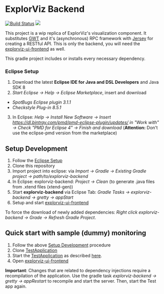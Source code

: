 # ExplorViz Backend
<a href="https://travis-ci.org/ExplorViz/explorviz-backend"><img src="https://travis-ci.org/ExplorViz/explorviz-backend.svg?branch=master" alt="Build Status"></a>
[![](https://img.shields.io/docker/pulls/explorviz/explorviz-docker.svg)](https://hub.docker.com/r/explorviz/explorviz-docker "Click to view the image on Docker Hub")

This project is a wip replica of ExplorViz's visualization component. 
It substitutes [GWT](http://www.gwtproject.org/) and it's (asynchronous) RPC framework with [Jersey](https://jersey.java.net/) for creating a RESTful API. 
This is only the backend, you will need the [explorviz-ui-frontend](https://github.com/ExplorViz/explorviz-ui-frontend) as well.

This gradle project includes or installs every necessary dependency.

### Eclipse Setup
1. Download the latest **Eclipse IDE for Java and DSL Developers** and Java SDK 8
2. *Start Eclipse -> Help -> Eclipse Marketplace*, insert and download
- *SpotBugs Eclipse plugin 3.1.1*
- *Checkstyle Plug-in 8.5.1*
3. In Eclipse: *Help -> Install New Software -> Insert https://dl.bintray.com/pmd/pmd-eclipse-plugin/updates/ in "Work with" -> Check "PMD for Eclipse 4" -> Finish and download* (**Attention:** Don't use the eclipse-pmd version from the marketplace)

## Setup Development
1. Follow the [Eclipse Setup](https://github.com/ExplorViz/explorviz-backend#eclipse-setup)
2. Clone this repository
3. Import project into eclipse: via *Import -> Gradle -> Existing Gradle project -> path/to/explorviz-backend*
4. In Eclipse: explorviz-backend: *Project -> Clean* (to generate .java files from .xtend files (xtend-gen))
5. Start **explorviz-backend** via Eclipse Tab: *Gradle Tasks -> explorviz-backend -> gretty -> appStart*
6. Setup and start [explorviz-ui-frontend](https://github.com/ExplorViz/explorviz-ui-frontend)

To force the download of newly added dependencies: *Right click explorviz-backend -> Grade -> Refresh Gradle Project*. 

## Quick start with sample (dummy) monitoring

1. Follow the above [Setup Development](#setup-development) procedure
2. Clone [TestApplication](https://github.com/czirkelbach/kiekerSampleApplication)
3. Start the [TestApplication](https://github.com/czirkelbach/kiekerSampleApplication) as described [here](https://github.com/czirkelbach/kiekerSampleApplication/blob/master/README.md).
4. Open [explorviz-ui-frontend](https://github.com/ExplorViz/explorviz-ui-frontend)

**Important**: Changes that are related to dependency injections require a recompilation of the application. Use the gradle task *explorviz-backend -> gretty -> appRestart* to recompile and start the server. Then, start the Test app again.
